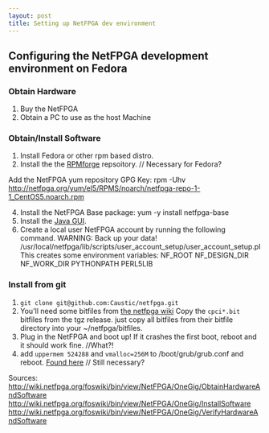 ```yaml
---
layout: post
title: Setting up NetFPGA dev environment
---
```


## Configuring the NetFPGA development environment on Fedora

### Obtain Hardware

1. Buy the NetFPGA
2. Obtain a PC to use as the host Machine

### Obtain/Install Software

1. Install Fedora or other rpm based distro.
2. Install the the [RPMforge](http://wiki.centos.org/AdditionalResources/Repositories/RPMForge) repsoitory. // Necessary for Fedora?

Add the NetFPGA yum repository GPG Key:
    rpm -Uhv http://netfpga.org/yum/el5/RPMS/noarch/netfpga-repo-1-1_CentOS5.noarch.rpm 

4. Install the NetFPGA Base package:
    yum -y install netfpga-base
5. Install the [Java GUI](http://wiki.netfpga.org/foswiki/bin/view/NetFPGA/OneGig/InstallJavaGUI20).
6. Create a local user NetFPGA account by running the following command.  WARNING: Back up your data!
    /usr/local/netfpga/lib/scripts/user_account_setup/user_account_setup.pl 
This creates some environment variables:
    NF_ROOT
    NF_DESIGN_DIR
    NF_WORK_DIR
    PYTHONPATH
    PERL5LIB

### Install from git

1. `git clone git@github.com:Caustic/netfpga.git`
2. You'll need some bitfiles from [the netfpga wiki](http://wiki.netfpga.org/foswiki/NetFPGA/OneGig/Releases) Copy the `cpci*.bit` bitfiles from the tgz release. just copy all bitfiles from their bitfile directory into your ~/netfpga/bitfiles.
3. Plug in the NetFPGA and boot up!  If it crashes the first boot, reboot and it should work fine. //What?!
4. add `uppermem 524288` and `vmalloc=256M` to /boot/grub/grub.conf and reboot. [Found here](http://wiki.netfpga.org/foswiki/bin/view/NetFPGA/OneGig/InstallSoftware10) // Still necessary?





Sources:
http://wiki.netfpga.org/foswiki/bin/view/NetFPGA/OneGig/ObtainHardwareAndSoftware
http://wiki.netfpga.org/foswiki/bin/view/NetFPGA/OneGig/InstallSoftware
http://wiki.netfpga.org/foswiki/bin/view/NetFPGA/OneGig/VerifyHardwareAndSoftware
